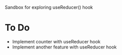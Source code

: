 Sandbox for exploring useReducer() hook

# To Do

- Implement counter with useReducer hook
- Implement another feature with useReducer hook
